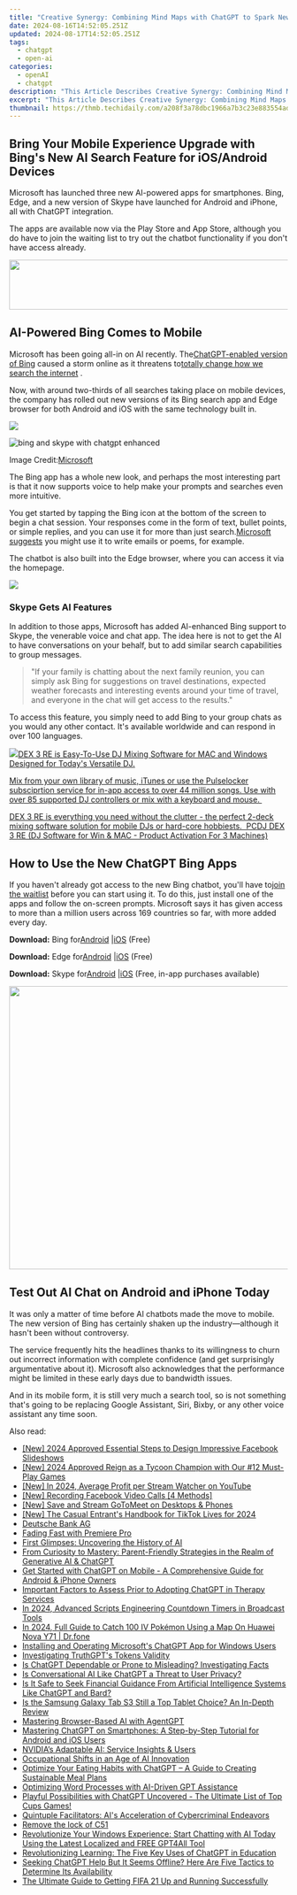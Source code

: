 ```yaml
---
title: "Creative Synergy: Combining Mind Maps with ChatGPT to Spark New Ideas Efficiently"
date: 2024-08-16T14:52:05.251Z
updated: 2024-08-17T14:52:05.251Z
tags:
  - chatgpt
  - open-ai
categories:
  - openAI
  - chatgpt
description: "This Article Describes Creative Synergy: Combining Mind Maps with ChatGPT to Spark New Ideas Efficiently"
excerpt: "This Article Describes Creative Synergy: Combining Mind Maps with ChatGPT to Spark New Ideas Efficiently"
thumbnail: https://thmb.techidaily.com/a208f3a78dbc1966a7b3c23e883554ad74b655fe58471df92be6395b51c092b0.jpg
---
```


## Bring Your Mobile Experience Upgrade with Bing's New AI Search Feature for iOS/Android Devices

 Microsoft has launched three new AI-powered apps for smartphones. Bing, Edge, and a new version of Skype have launched for Android and iPhone, all with ChatGPT integration.

 The apps are available now via the Play Store and App Store, although you do have to join the waiting list to try out the chatbot functionality if you don't have access already.

<!-- affiliate ads begin -->
<a href="https://zonlipartnershipprogram.pxf.io/c/5597632/1596691/17882" target="_top" id="1596691"><img src="//a.impactradius-go.com/display-ad/17882-1596691" border="0" alt="" width="728" height="90"/></a><img height="0" width="0" src="https://imp.pxf.io/i/5597632/1596691/17882" style="position:absolute;visibility:hidden;" border="0" />
<!-- affiliate ads end -->
## AI-Powered Bing Comes to Mobile

 Microsoft has been going all-in on AI recently. The[ChatGPT-enabled version of Bing](https://www.makeuseof.com/microsoft-bing-gets-chatgpt-ai/) caused a storm online as it threatens to[totally change how we search the internet](https://www.makeuseof.com/is-chatgpt-search-engine-threat/) .

 Now, with around two-thirds of all searches taking place on mobile devices, the company has rolled out new versions of its Bing search app and Edge browser for both Android and iOS with the same technology built in.

<!-- affiliate ads begin -->
<a href="https://secure.2checkout.com/order/checkout.php?PRODS=4620778&QTY=1&AFFILIATE=108875&CART=1"><img src="https://secure.avangate.com/images/merchant/07dd4d5a72f5740ef0f035f201951476/300__250banner.jpg" border="0"></a>
<!-- affiliate ads end -->
![bing and skype with chatgpt enhanced](https://static1.makeuseofimages.com/wordpress/wp-content/uploads/2023/02/bing-and-skype-with-chatgpt-enhanced.jpg)

 Image Credit:[Microsoft](https://blogs.microsoft.com/blog/2023/02/22/the-new-bing-preview-experience-arrives-on-bing-and-edge-mobile-apps-introducing-bing-now-in-skype/)

 The Bing app has a whole new look, and perhaps the most interesting part is that it now supports voice to help make your prompts and searches even more intuitive.

 You get started by tapping the Bing icon at the bottom of the screen to begin a chat session. Your responses come in the form of text, bullet points, or simple replies, and you can use it for more than just search.[Microsoft suggests](https://blogs.microsoft.com/blog/2023/02/22/the-new-bing-preview-experience-arrives-on-bing-and-edge-mobile-apps-introducing-bing-now-in-skype/) you might use it to write emails or poems, for example.

 The chatbot is also built into the Edge browser, where you can access it via the homepage.

<!-- affiliate ads begin -->
<a href="https://estore.winxdvd.com/order/checkout.php?PRODS=1412049&QTY=1&AFFILIATE=108875&CART=1"><img src="https://www.winxdvd.com/affiliate/new-banner/pt-200x200.jpg" border="0"></a>
<!-- affiliate ads end -->
### Skype Gets AI Features

 In addition to those apps, Microsoft has added AI-enhanced Bing support to Skype, the venerable voice and chat app. The idea here is not to get the AI to have conversations on your behalf, but to add similar search capabilities to group messages.

> "If your family is chatting about the next family reunion, you can simply ask Bing for suggestions on travel destinations, expected weather forecasts and interesting events around your time of travel, and everyone in the chat will get access to the results."

 To access this feature, you simply need to add Bing to your group chats as you would any other contact. It's available worldwide and can respond in over 100 languages.

<!-- affiliate ads begin -->
<a href="https://shop.pcdj.com/order/checkout.php?PRODS=4698827&QTY=1&AFFILIATE=108875&CART=1"> <img src="https://secure.avangate.com/images/merchant/47f4b6321e9fd8e8f7326a6adc1a7c1e/products/dex3REpage-newmainscreenshot.png" border="0">DEX 3 RE is Easy-To-Use DJ Mixing Software for MAC and Windows Designed for Today's Versatile DJ. 

 Mix from your own library of music, iTunes or use the Pulselocker subsciprtion service for in-app access to over 44 million songs. Use with over 85 supported DJ controllers or mix with a keyboard and mouse.  

 DEX 3 RE is everything you need without the clutter - the perfect 2-deck mixing software solution for mobile DJs or hard-core hobbiests.  
 PCDJ DEX 3 RE (DJ Software for Win & MAC - Product Activation For 3 Machines)</a>
<!-- affiliate ads end -->
## How to Use the New ChatGPT Bing Apps

 If you haven't already got access to the new Bing chatbot, you'll have to[join the waitlist](https://www.makeuseof.com/try-bing-ai-powered-search-engine/) before you can start using it. To do this, just install one of the apps and follow the on-screen prompts. Microsoft says it has given access to more than a million users across 169 countries so far, with more added every day.

**Download:** Bing for[Android](https://www.anrdoezrs.net/links/7251228/type/dlg/sid/UUmuoUeUpU2022079/https://play.google.com/store/apps/details?id=com.microsoft.bing) |[iOS](https://apps.apple.com/us/app/microsoft-bing-search/id345323231) (Free)

**Download:** Edge for[Android](https://www.anrdoezrs.net/links/7251228/type/dlg/sid/UUmuoUeUpU2022079/https://play.google.com/store/apps/details?id=com.microsoft.emmx) |[iOS](https://apps.apple.com/us/app/microsoft-edge-web-browser/id1288723196) (Free)

**Download:** Skype for[Android](https://www.anrdoezrs.net/links/7251228/type/dlg/sid/UUmuoUeUpU2022079/https://play.google.com/store/apps/details?id=com.skype.raider) |[iOS](https://apps.apple.com/us/app/skype/id304878510) (Free, in-app purchases available)

<!-- affiliate ads begin -->
<a href="https://ephamedtechinc.pxf.io/c/5597632/2095369/26400" target="_top" id="2095369"><img src="//a.impactradius-go.com/display-ad/26400-2095369" border="0" alt="" width="1024" height="512"/></a><img height="0" width="0" src="https://imp.pxf.io/i/5597632/2095369/26400" style="position:absolute;visibility:hidden;" border="0" />
<!-- affiliate ads end -->
## Test Out AI Chat on Android and iPhone Today

 It was only a matter of time before AI chatbots made the move to mobile. The new version of Bing has certainly shaken up the industry—although it hasn't been without controversy.

 The service frequently hits the headlines thanks to its willingness to churn out incorrect information with complete confidence (and get surprisingly argumentative about it). Microsoft also acknowledges that the performance might be limited in these early days due to bandwidth issues.

 And in its mobile form, it is still very much a search tool, so is not something that's going to be replacing Google Assistant, Siri, Bixby, or any other voice assistant any time soon.


<ins class="adsbygoogle"
     style="display:block"
     data-ad-format="autorelaxed"
     data-ad-client="ca-pub-7571918770474297"
     data-ad-slot="1223367746"></ins>



<ins class="adsbygoogle"
     style="display:block"
     data-ad-client="ca-pub-7571918770474297"
     data-ad-slot="8358498916"
     data-ad-format="auto"
     data-full-width-responsive="true"></ins>

<span class="atpl-alsoreadstyle">Also read:</span>
<div><ul>
<li><a href="https://facebook-clips.techidaily.com/new-2024-approved-essential-steps-to-design-impressive-facebook-slideshows/"><u>[New] 2024 Approved  Essential Steps to Design Impressive Facebook Slideshows</u></a></li>
<li><a href="https://video-screen-grab.techidaily.com/new-2024-approved-reign-as-a-tycoon-champion-with-our-12-must-play-games/"><u>[New] 2024 Approved  Reign as a Tycoon Champion with Our #12 Must-Play Games</u></a></li>
<li><a href="https://facebook-video-footage.techidaily.com/new-in-2024-average-profit-per-stream-watcher-on-youtube/"><u>[New] In 2024, Average Profit per Stream Watcher on YouTube</u></a></li>
<li><a href="https://facebook-videos.techidaily.com/new-recording-facebook-video-calls-4-methods/"><u>[New] Recording Facebook Video Calls [4 Methods]</u></a></li>
<li><a href="https://visual-screen-recording.techidaily.com/new-save-and-stream-gotomeet-on-desktops-and-phones/"><u>[New] Save and Stream  GoToMeet on Desktops & Phones</u></a></li>
<li><a href="https://tiktok-clips.techidaily.com/new-the-casual-entrants-handbook-for-tiktok-lives-for-2024/"><u>[New] The Casual Entrant's Handbook for TikTok Lives for 2024</u></a></li>
<li><a href="https://blue-screen-error.techidaily.com/deutsche-bank-ag/"><u>Deutsche Bank AG</u></a></li>
<li><a href="https://vp-tips.techidaily.com/fading-fast-with-premiere-pro/"><u>Fading Fast with Premiere Pro</u></a></li>
<li><a href="https://tech-revival.techidaily.com/first-glimpses-uncovering-the-history-of-ai/"><u>First Glimpses: Uncovering the History of AI</u></a></li>
<li><a href="https://tech-revival.techidaily.com/from-curiosity-to-mastery-parent-friendly-strategies-in-the-realm-of-generative-ai-and-chatgpt/"><u>From Curiosity to Mastery: Parent-Friendly Strategies in the Realm of Generative AI & ChatGPT</u></a></li>
<li><a href="https://tech-revival.techidaily.com/get-started-with-chatgpt-on-mobile-a-comprehensive-guide-for-android-and-iphone-owners/"><u>Get Started with ChatGPT on Mobile - A Comprehensive Guide for Android & iPhone Owners</u></a></li>
<li><a href="https://tech-revival.techidaily.com/important-factors-to-assess-prior-to-adopting-chatgpt-in-therapy-services/"><u>Important Factors to Assess Prior to Adopting ChatGPT in Therapy Services</u></a></li>
<li><a href="https://digital-screen-recording.techidaily.com/in-2024-advanced-scripts-engineering-countdown-timers-in-broadcast-tools/"><u>In 2024, Advanced Scripts  Engineering Countdown Timers in Broadcast Tools</u></a></li>
<li><a href="https://android-pokemon-go.techidaily.com/in-2024-full-guide-to-catch-100-iv-pokemon-using-a-map-on-huawei-nova-y71-drfone-by-drfone-virtual-android/"><u>In 2024, Full Guide to Catch 100 IV Pokémon Using a Map On Huawei Nova Y71 | Dr.fone</u></a></li>
<li><a href="https://tech-revival.techidaily.com/installing-and-operating-microsofts-chatgpt-app-for-windows-users/"><u>Installing and Operating Microsoft's ChatGPT App for Windows Users</u></a></li>
<li><a href="https://tech-revival.techidaily.com/investigating-truthgpts-tokens-validity/"><u>Investigating TruthGPT's Tokens Validity</u></a></li>
<li><a href="https://tech-revival.techidaily.com/is-chatgpt-dependable-or-prone-to-misleading-investigating-facts/"><u>Is ChatGPT Dependable or Prone to Misleading? Investigating Facts</u></a></li>
<li><a href="https://tech-revival.techidaily.com/is-conversational-ai-like-chatgpt-a-threat-to-user-privacy/"><u>Is Conversational AI Like ChatGPT a Threat to User Privacy?</u></a></li>
<li><a href="https://tech-revival.techidaily.com/is-it-safe-to-seek-financial-guidance-from-artificial-intelligence-systems-like-chatgpt-and-bard/"><u>Is It Safe to Seek Financial Guidance From Artificial Intelligence Systems Like ChatGPT and Bard?</u></a></li>
<li><a href="https://buynow-info.techidaily.com/is-the-samsung-galaxy-tab-s3-still-a-top-tablet-choice-an-in-depth-review/"><u>Is the Samsung Galaxy Tab S3 Still a Top Tablet Choice? An In-Depth Review</u></a></li>
<li><a href="https://tech-revival.techidaily.com/mastering-browser-based-ai-with-agentgpt/"><u>Mastering Browser-Based AI with AgentGPT</u></a></li>
<li><a href="https://tech-revival.techidaily.com/mastering-chatgpt-on-smartphones-a-step-by-step-tutorial-for-android-and-ios-users/"><u>Mastering ChatGPT on Smartphones: A Step-by-Step Tutorial for Android and iOS Users</u></a></li>
<li><a href="https://tech-revival.techidaily.com/nvidias-adaptable-ai-service-insights-and-users/"><u>NVIDIA’s Adaptable AI: Service Insights & Users</u></a></li>
<li><a href="https://tech-revival.techidaily.com/occupational-shifts-in-an-age-of-ai-innovation/"><u>Occupational Shifts in an Age of AI Innovation</u></a></li>
<li><a href="https://tech-revival.techidaily.com/optimize-your-eating-habits-with-chatgpt-a-guide-to-creating-sustainable-meal-plans/"><u>Optimize Your Eating Habits with ChatGPT – A Guide to Creating Sustainable Meal Plans</u></a></li>
<li><a href="https://tech-revival.techidaily.com/optimizing-word-processes-with-ai-driven-gpt-assistance/"><u>Optimizing Word Processes with AI-Driven GPT Assistance</u></a></li>
<li><a href="https://tech-revival.techidaily.com/playful-possibilities-with-chatgpt-uncovered-the-ultimate-list-of-top-cups-games/"><u>Playful Possibilities with ChatGPT Uncovered - The Ultimate List of Top Cups Games!</u></a></li>
<li><a href="https://tech-revival.techidaily.com/quintuple-facilitators-ais-acceleration-of-cybercriminal-endeavors/"><u>Quintuple Facilitators: AI's Acceleration of Cybercriminal Endeavors</u></a></li>
<li><a href="https://techidaily.com/remove-the-lock-of-c51-by-drfone-android-unlock-android-unlock/"><u>Remove the lock of C51</u></a></li>
<li><a href="https://tech-revival.techidaily.com/revolutionize-your-windows-experience-start-chatting-with-ai-today-using-the-latest-localized-and-free-gpt4all-tool/"><u>Revolutionize Your Windows Experience: Start Chatting with AI Today Using the Latest Localized and FREE GPT4All Tool</u></a></li>
<li><a href="https://tech-revival.techidaily.com/revolutionizing-learning-the-five-key-uses-of-chatgpt-in-education/"><u>Revolutionizing Learning: The Five Key Uses of ChatGPT in Education</u></a></li>
<li><a href="https://tech-revival.techidaily.com/seeking-chatgpt-help-but-it-seems-offline-here-are-five-tactics-to-determine-its-availability/"><u>Seeking ChatGPT Help But It Seems Offline? Here Are Five Tactics to Determine Its Availability</u></a></li>
<li><a href="https://win-blog.techidaily.com/the-ultimate-guide-to-getting-fifa-21-up-and-running-successfully/"><u>The Ultimate Guide to Getting FIFA 21 Up and Running Successfully</u></a></li>
</ul></div>
